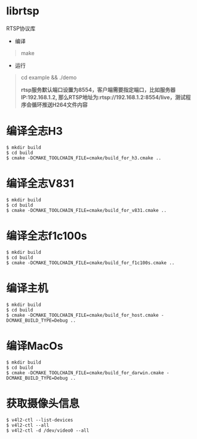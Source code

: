 # librtsp  
RTSP协议库



* 编译  

> make  

* 运行  
> cd example && ./demo  
>
> **rtsp服务默认端口设置为8554，客户端需要指定端口，比如服务器IP:192.168.1.2, 那么RTSP地址为:rtsp://192.168.1.2:8554/live，测试程序会循环推送H264文件内容**  

# 编译全志H3
```
$ mkdir build
$ cd build
$ cmake -DCMAKE_TOOLCHAIN_FILE=cmake/build_for_h3.cmake ..
```
# 编译全志V831
```
$ mkdir build
$ cd build
$ cmake -DCMAKE_TOOLCHAIN_FILE=cmake/build_for_v831.cmake ..
```

# 编译全志f1c100s
```
$ mkdir build
$ cd build
$ cmake -DCMAKE_TOOLCHAIN_FILE=cmake/build_for_f1c100s.cmake ..
```
# 编译主机
```
$ mkdir build
$ cd build
$ cmake -DCMAKE_TOOLCHAIN_FILE=cmake/build_for_host.cmake -DCMAKE_BUILD_TYPE=Debug ..
```
# 编译MacOs
```
$ mkdir build
$ cd build
$ cmake -DCMAKE_TOOLCHAIN_FILE=cmake/build_for_darwin.cmake -DCMAKE_BUILD_TYPE=Debug ..
```
# 获取摄像头信息
```
$ v4l2-ctl --list-devices
$ v4l2-ctl --all
$ v4l2-ctl -d /dev/video0 --all
```